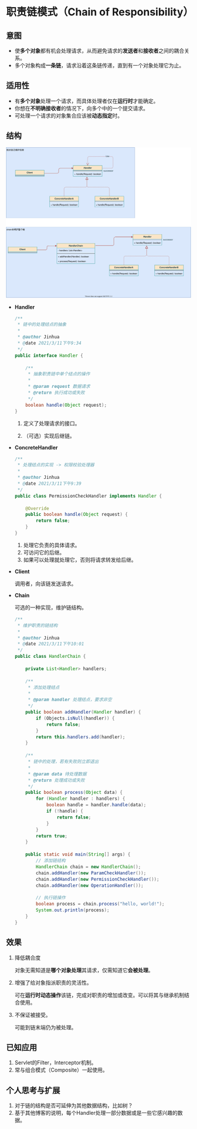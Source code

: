 # 职责链模式（Chain of Responsibility）

## 意图

* 使**多个对象**都有机会处理请求，从而避免请求的**发送者**和**接收者**之间的耦合关系。
* 多个对象构成**一条链**，请求沿着这条链传递，直到有一个对象处理它为止。

## 适用性

* 有**多个对象**处理一个请求，而具体处理者仅在**运行时**才能确定。
* 你想在**不明确接收者**的情况下，向多个中的一个提交请求。
* 可处理一个请求的对象集合应该被**动态指定**时。

## 结构

![职责链模式](职责链模式.svg)

* **Handler**

  ```java
  /**
   * 链中的处理结点的抽象
   *
   * @author Jinhua
   * @date 2021/3/11下午9:34
   */
  public interface Handler {
  
      /**
       * 抽象职责链中单个结点的操作
       *
       * @param request 数据请求
       * @return 执行成功或失败
       */
      boolean handle(Object request);
  }
  ```

  1. 定义了处理请求的接口。

  2. （可选）实现后继链。

* **ConcreteHandler**

  ```java
  /**
   * 处理结点的实现 -> 权限校验处理器
   *
   * @author Jinhua
   * @date 2021/3/11下午9:39
   */
  public class PermissionCheckHandler implements Handler {
  
      @Override
      public boolean handle(Object request) {
          return false;
      }
  }
  ```
  
  1. 处理它负责的具体请求。
  2. 可访问它的后继。
  3. 如果可以处理就处理它，否则将请求转发给后继。

* **Client**

  调用者，向该链发送请求。

* **Chain**

  可选的一种实现，维护链结构。
  
  ```java
  /**
   * 维护职责的链结构
   *
   * @author Jinhua
   * @date 2021/3/11下午10:01
   */
  public class HandlerChain {
  
      private List<Handler> handlers;
  
      /**
       * 添加处理结点
       *
       * @param handler 处理结点，要求非空
       */
      public boolean addHandler(Handler handler) {
          if (Objects.isNull(handler)) {
              return false;
          }
          return this.handlers.add(handler);
      }
  
      /**
       * 链中的处理，若有失败则立即退出
       *
       * @param data 待处理数据
       * @return 处理成功或失败
       */
      public boolean process(Object data) {
          for (Handler handler : handlers) {
              boolean handle = handler.handle(data);
              if (!handle) {
                  return false;
              }
          }
          return true;
      }
  
      public static void main(String[] args) {
          // 添加链结构
          HandlerChain chain = new HandlerChain();
          chain.addHandler(new ParamCheckHandler());
          chain.addHandler(new PermissionCheckHandler());
          chain.addHandler(new OperationHandler());
  
          // 执行链操作
          boolean process = chain.process("hello, world!");
          System.out.println(process);
      }
  }
  ```
  
## 效果

1. 降低耦合度

   对象无需知道是**哪个对象处理**其请求，仅需知道它**会被处理**。

2. 增强了给对象指派职责的灵活性。

   可在**运行时动态操作**该链，完成对职责的增加或改变。可以将其与继承机制结合使用。

3. 不保证被接受。

   可能到链末端仍为被处理。

## 已知应用

1. Servlet的Filter，Interceptor机制。
2. 常与组合模式（Composite）一起使用。

## 个人思考与扩展

1. 对于链的结构是否可延伸为其他数据结构，比如树？
2. 基于其他博客的说明，每个Handler处理一部分数据或是一些它感兴趣的数据。